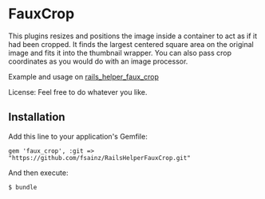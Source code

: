 # FauxCrop

This plugins resizes and positions the image inside a container to act as if it had been cropped. It finds the largest centered square area on the original image and fits it into the thumbnail wrapper. You can also pass crop coordinates as you would do with an image processor.

Example and usage on <a href="http://fsainz.com/rails_helper_faux_crop.html">rails_helper_faux_crop</a>

License: Feel free to do whatever you like.

## Installation

Add this line to your application's Gemfile:

    gem 'faux_crop', :git => "https://github.com/fsainz/RailsHelperFauxCrop.git"

And then execute:

    $ bundle

